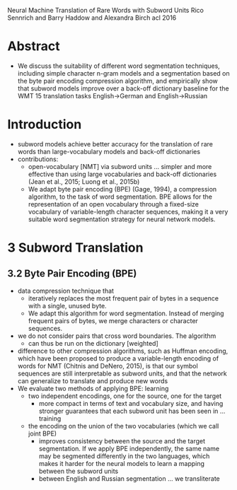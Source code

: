 Neural Machine Translation of Rare Words with Subword Units
Rico Sennrich and Barry Haddow and Alexandra Birch
acl 2016

# Abstract

* We discuss the suitability of different word segmentation techniques,
  including simple character n-gram models and 
  a segmentation based on the byte pair encoding compression algorithm, and
  empirically show that subword models improve over a back-off dictionary
  baseline for the WMT 15 translation tasks English→German and English→Russian

# Introduction

* subword models achieve better accuracy for the translation of rare words than
  large-vocabulary models and back-off dictionaries
* contributions:
  * open-vocabulary [NMT] via subword units ... simpler and more effective 
    than using large vocabularies and back-off dictionaries 
    (Jean et al., 2015; Luong et al., 2015b)
  * We adapt byte pair encoding (BPE) (Gage, 1994), a compression algorithm, to
    the task of word segmentation. BPE allows for the representation of an open
    vocabulary through a fixed-size vocabulary of 
    variable-length character sequences, making it a 
    very suitable word segmentation strategy for neural network models.

# 3 Subword Translation

## 3.2 Byte Pair Encoding (BPE)

* data compression technique that 
  * iteratively replaces the most frequent pair of bytes in a sequence with a
    single, unused byte. 
  * We adapt this algorithm for word segmentation. Instead of merging frequent
    pairs of bytes, we merge characters or character sequences.
* we do not consider pairs that cross word boundaries. The algorithm 
  * can thus be run on the dictionary [weighted]
* difference to other compression algorithms, such as Huffman encoding, which
  have been proposed to produce a variable-length encoding of words for NMT
  (Chitnis and DeNero, 2015), is that 
  our symbol sequences are still interpretable as subword units, and that the
  network can generalize to translate and produce new words
* We evaluate two methods of applying BPE: learning 
  * two independent encodings, one for the source, one for the target
    * more compact in terms of text and vocabulary size, and having 
      stronger guarantees that each subword unit has been seen in ... training
  * the encoding on the union of the two vocabularies (which we call joint BPE)
    * improves consistency between the source and the target segmentation.  If
      we apply BPE independently, the same name may be segmented differently in
      the two languages, which makes it harder for the neural models to learn a
      mapping between the subword units
    * between English and Russian segmentation ... we transliterate 
